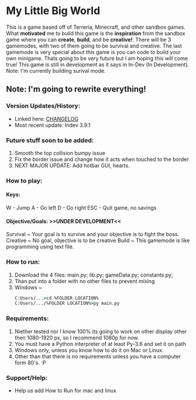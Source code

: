 # My Little Big World 
This is a game based off of Terreria, Minecraft, and other sandbox games. What **motivated** me to build this game is the **inspiration** from the sandbox game where you can **create**, **build**, and be **creative!**. There will be 3 gamemodes, with two of them going to be survival and creative. The last gamemode is very special about this game is you can code to build your own minigame. Thats going to be very future but I am hoping this will come true! This game is still in development as it says in In-Dev (In Development).
Note: I'm currently building surival mode.

## Note: I'm going to rewrite everything!

### Version Updates/History:
  * Linked here: [CHANGELOG](https://github.com/AndrewShen31/My-Little-Big-World/blob/master/CHANGELOG.md)
  * Most recent update: Indev 3.9.1

### Future stuff soon to be added:
  1. Smooth the top collision bumpy issue
  2. Fix the border issue and change how it acts when touched to the border
  3. NEXT MAJOR UPDATE:  Add hotbar GUI, hearts.

### How to play:
#### Keys:
W - Jump
A - Go left
D - Go right
ESC - Quit game, no savings
#### Objective/Goals:  >>UNDER DEVELOPMENT<<
Survival ~
Your goal is to survive and your objective is to fight the boss.
Creative ~
No goal, objective is to be creative
Build ~
This gamemode is like programming using text file.

### How to run:
  1. Download the 4 files: main.py; lib.py; gameData.py; constants.py;
  2. Than put into a folder with no other files to prevent mixing
  3. Windows ~ 
     ```cmd
     C:Users/...>cd %FOLDER LOCATION%
     C:Users/.../%FOLDER LOCATION%>py main.py
     ```

### Requirements:
  1. Niether tested nor I know 100% its going to work on other display other then 1080-1920 px, so I recommend 1080p for now.
  2. You must have a Python interpreter of at least Py-3.6 and set it on path
  3. Windows only, unless you know how to do it on Mac or Linux.
  4. Other than that there is no requirements unless you have a computer form 80's. :P

### Support/Help:
  * Help us add How to Run for mac and linux
